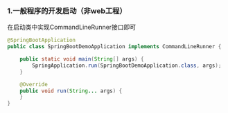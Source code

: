 ### 1.一般程序的开发启动（非web工程）

在启动类中实现CommandLineRunner接口即可

```java
@SpringBootApplication
public class SpringBootDemoApplication implements CommandLineRunner {

	public static void main(String[] args) {
		SpringApplication.run(SpringBootDemoApplication.class, args);
	}

	@Override
	public void run(String... args) {
	}
}

```

